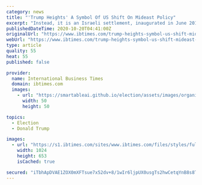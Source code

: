 ```yaml
---
category: news
title: "'Trump Heights' A Symbol Of US Shift On Mideast Policy"
excerpt: "Instead, it is an Israeli settlement, inaugurated in June 2019 by Prime Minister Benjamin Netanyahu as a celebration to mark US President Donald Trump's recognition of the Golan as Israeli territory."
publishedDateTime: 2020-10-20T04:41:00Z
originalUrl: "https://www.ibtimes.com/trump-heights-symbol-us-shift-mideast-policy-3065007"
webUrl: "https://www.ibtimes.com/trump-heights-symbol-us-shift-mideast-policy-3065007"
type: article
quality: 55
heat: 55
published: false

provider:
  name: International Business Times
  domain: ibtimes.com
  images:
    - url: "https://smartableai.github.io/election/assets/images/organizations/ibtimes.com-50x50.jpg"
      width: 50
      height: 50

topics:
  - Election
  - Donald Trump

images:
  - url: "https://s1.ibtimes.com/sites/www.ibtimes.com/files/styles/full/public/2020/10/19/trump-heights-is-a-remote-settlement-in-the.jpg"
    width: 1024
    height: 653
    isCached: true

secured: "iTbhApDVAE1ZOX0mXFTsue7x52dv+8/1wIr6ljpUX0usgTs2hwCetqYnB8s8Tj8PMNFGEFPWFFtaHK0HUg8wQta8zBgDFvXiz2MV2CxGnZjO0rA9VNLQVa0Fuu/DIIw8eoLP+mDh16UoVRNlUdqVrRD4ZMdO4/7eETtEEE1bA5rIrFhO6XJ4ewgXujii5BCXdQMj8wa9hlFjxBKz9cfbpxtAv4Gseq3fJX1f+OHb0RnZStxQh/sKPB8zQj7OMVQmSQBOby0RNBqxG87gonvmq54MX6dR0ziK7nXGeh1WJKSFLmu4rt6nAHNtAGAFB3Sb7rdJLTl6tF63EfHJa/0lX8Omdd9OKCaSoSNdWpRRDGk=;ktq0kKOQM+fSsi9V+9LBLw=="
---
```


